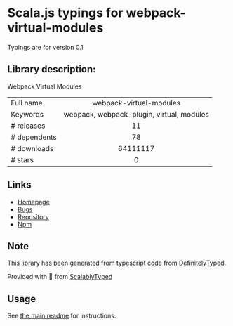 
# Scala.js typings for webpack-virtual-modules

Typings are for version 0.1

## Library description:
Webpack Virtual Modules

|                    |                 |
| ------------------ | :-------------: |
| Full name          | webpack-virtual-modules |
| Keywords           | webpack, webpack-plugin, virtual, modules |
| # releases         | 11 |
| # dependents       | 78 |
| # downloads        | 64111117 |
| # stars            | 0 |

## Links
- [Homepage](https://github.com/sysgears/webpack-virtual-modules#readme)
- [Bugs](https://github.com/sysgears/webpack-virtual-modules/issues)
- [Repository](https://github.com/sysgears/webpack-virtual-modules)
- [Npm](https://www.npmjs.com/package/webpack-virtual-modules)
    


## Note
This library has been generated from typescript code from [DefinitelyTyped](https://definitelytyped.org).

Provided with :purple_heart: from [ScalablyTyped](https://github.com/oyvindberg/ScalablyTyped)

## Usage
See [the main readme](../../readme.md) for instructions.


